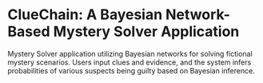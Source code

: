 # ClueChain: A Bayesian Network-Based Mystery Solver Application
Mystery Solver application utilizing Bayesian networks for solving fictional mystery scenarios. Users input clues and evidence, and the system infers probabilities of various suspects being guilty based on Bayesian inference. 
